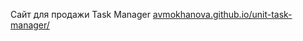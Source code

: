 Сайт для продажи Task Manager
<a href="https://avmokhanova.github.io/unit-task-manager/">avmokhanova.github.io/unit-task-manager/</a>

